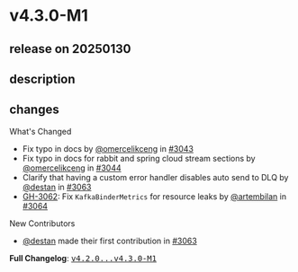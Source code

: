 # v4.3.0-M1

## release on 20250130
## description
## changes
What's Changed

* Fix typo in docs by <a class="user-mention notranslate" data-hovercard-type="user" data-hovercard-url="/users/omercelikceng/hovercard" data-octo-click="hovercard-link-click" data-octo-dimensions="link_type:self" href="https://github.com/omercelikceng">@omercelikceng</a> in <a class="issue-link js-issue-link" data-error-text="Failed to load title" data-id="2668875237" data-permission-text="Title is private" data-url="https://github.com/spring-cloud/spring-cloud-stream/issues/3043" data-hovercard-type="pull_request" data-hovercard-url="/spring-cloud/spring-cloud-stream/pull/3043/hovercard" href="https://github.com/spring-cloud/spring-cloud-stream/pull/3043">#3043</a>
* Fix typo in docs for rabbit and spring cloud stream sections by <a class="user-mention notranslate" data-hovercard-type="user" data-hovercard-url="/users/omercelikceng/hovercard" data-octo-click="hovercard-link-click" data-octo-dimensions="link_type:self" href="https://github.com/omercelikceng">@omercelikceng</a> in <a class="issue-link js-issue-link" data-error-text="Failed to load title" data-id="2672570204" data-permission-text="Title is private" data-url="https://github.com/spring-cloud/spring-cloud-stream/issues/3044" data-hovercard-type="pull_request" data-hovercard-url="/spring-cloud/spring-cloud-stream/pull/3044/hovercard" href="https://github.com/spring-cloud/spring-cloud-stream/pull/3044">#3044</a>
* Clarify that having a custom error handler disables auto send to DLQ by <a class="user-mention notranslate" data-hovercard-type="user" data-hovercard-url="/users/destan/hovercard" data-octo-click="hovercard-link-click" data-octo-dimensions="link_type:self" href="https://github.com/destan">@destan</a> in <a class="issue-link js-issue-link" data-error-text="Failed to load title" data-id="2767598628" data-permission-text="Title is private" data-url="https://github.com/spring-cloud/spring-cloud-stream/issues/3063" data-hovercard-type="pull_request" data-hovercard-url="/spring-cloud/spring-cloud-stream/pull/3063/hovercard" href="https://github.com/spring-cloud/spring-cloud-stream/pull/3063">#3063</a>
* <a class="issue-link js-issue-link" data-error-text="Failed to load title" data-id="2767394435" data-permission-text="Title is private" data-url="https://github.com/spring-cloud/spring-cloud-stream/issues/3062" data-hovercard-type="issue" data-hovercard-url="/spring-cloud/spring-cloud-stream/issues/3062/hovercard" href="https://github.com/spring-cloud/spring-cloud-stream/issues/3062">GH-3062</a>: Fix <code>KafkaBinderMetrics</code> for resource leaks by <a class="user-mention notranslate" data-hovercard-type="user" data-hovercard-url="/users/artembilan/hovercard" data-octo-click="hovercard-link-click" data-octo-dimensions="link_type:self" href="https://github.com/artembilan">@artembilan</a> in <a class="issue-link js-issue-link" data-error-text="Failed to load title" data-id="2768082558" data-permission-text="Title is private" data-url="https://github.com/spring-cloud/spring-cloud-stream/issues/3064" data-hovercard-type="pull_request" data-hovercard-url="/spring-cloud/spring-cloud-stream/pull/3064/hovercard" href="https://github.com/spring-cloud/spring-cloud-stream/pull/3064">#3064</a>

New Contributors

* <a class="user-mention notranslate" data-hovercard-type="user" data-hovercard-url="/users/destan/hovercard" data-octo-click="hovercard-link-click" data-octo-dimensions="link_type:self" href="https://github.com/destan">@destan</a> made their first contribution in <a class="issue-link js-issue-link" data-error-text="Failed to load title" data-id="2767598628" data-permission-text="Title is private" data-url="https://github.com/spring-cloud/spring-cloud-stream/issues/3063" data-hovercard-type="pull_request" data-hovercard-url="/spring-cloud/spring-cloud-stream/pull/3063/hovercard" href="https://github.com/spring-cloud/spring-cloud-stream/pull/3063">#3063</a>

<strong>Full Changelog</strong>: <a class="commit-link" href="https://github.com/spring-cloud/spring-cloud-stream/compare/v4.2.0...v4.3.0-M1"><tt>v4.2.0...v4.3.0-M1</tt></a>


